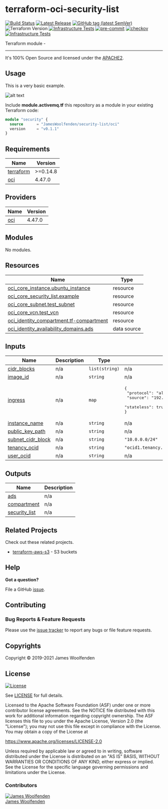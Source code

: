 # terraform-oci-security-list

[![Build Status](https://github.com/JamesWoolfenden/terraform-oci-security-list/workflows/Verify%20and%20Bump/badge.svg?branch=master)](https://github.com/JamesWoolfenden/terraform-oci-security-list)
[![Latest Release](https://img.shields.io/github/release/JamesWoolfenden/terraform-oci-security-list.svg)](https://github.com/JamesWoolfenden/terraform-oci-security-list/releases/latest)
[![GitHub tag (latest SemVer)](https://img.shields.io/github/tag/JamesWoolfenden/terraform-oci-security-list.svg?label=latest)](https://github.com/JamesWoolfenden/terraform-oci-security-list/releases/latest)
![Terraform Version](https://img.shields.io/badge/tf-%3E%3D0.14.0-blue.svg)
[![Infrastructure Tests](https://www.bridgecrew.cloud/badges/github/JamesWoolfenden/terraform-oci-security-list/cis_aws)](https://www.bridgecrew.cloud/link/badge?vcs=github&fullRepo=JamesWoolfenden%2Fterraform-oci-security-list&benchmark=CIS+AWS+V1.2)
[![pre-commit](https://img.shields.io/badge/pre--commit-enabled-brightgreen?logo=pre-commit&logoColor=white)](https://github.com/pre-commit/pre-commit)
[![checkov](https://img.shields.io/badge/checkov-verified-brightgreen)](https://www.checkov.io/)
[![Infrastructure Tests](https://www.bridgecrew.cloud/badges/github/jameswoolfenden/terraform-oci-security-list/general)](https://www.bridgecrew.cloud/link/badge?vcs=github&fullRepo=JamesWoolfenden%2Fterraform-oci-security-list&benchmark=INFRASTRUCTURE+SECURITY)

Terraform module -

---

It's 100% Open Source and licensed under the [APACHE2](LICENSE).

## Usage

This is a very basic example.

![alt text](./diagram/message_queue.png)

Include **module.activemq.tf** this repository as a module in your existing Terraform code:

```terraform
module "security" {
  source      = "JamesWoolfenden/security-list/oci"
  version     = "v0.1.1"
}
```

<!-- BEGINNING OF PRE-COMMIT-TERRAFORM DOCS HOOK -->
## Requirements

| Name | Version |
|------|---------|
| <a name="requirement_terraform"></a> [terraform](#requirement\_terraform) | >=0.14.8 |
| <a name="requirement_oci"></a> [oci](#requirement\_oci) | 4.47.0 |

## Providers

| Name | Version |
|------|---------|
| <a name="provider_oci"></a> [oci](#provider\_oci) | 4.47.0 |

## Modules

No modules.

## Resources

| Name | Type |
|------|------|
| [oci_core_instance.ubuntu_instance](https://registry.terraform.io/providers/hashicorp/oci/4.47.0/docs/resources/core_instance) | resource |
| [oci_core_security_list.example](https://registry.terraform.io/providers/hashicorp/oci/4.47.0/docs/resources/core_security_list) | resource |
| [oci_core_subnet.test_subnet](https://registry.terraform.io/providers/hashicorp/oci/4.47.0/docs/resources/core_subnet) | resource |
| [oci_core_vcn.test_vcn](https://registry.terraform.io/providers/hashicorp/oci/4.47.0/docs/resources/core_vcn) | resource |
| [oci_identity_compartment.tf-compartment](https://registry.terraform.io/providers/hashicorp/oci/4.47.0/docs/resources/identity_compartment) | resource |
| [oci_identity_availability_domains.ads](https://registry.terraform.io/providers/hashicorp/oci/4.47.0/docs/data-sources/identity_availability_domains) | data source |

## Inputs

| Name | Description | Type | Default | Required |
|------|-------------|------|---------|:--------:|
| <a name="input_cidr_blocks"></a> [cidr\_blocks](#input\_cidr\_blocks) | n/a | `list(string)` | n/a | yes |
| <a name="input_image_id"></a> [image\_id](#input\_image\_id) | n/a | `string` | n/a | yes |
| <a name="input_ingress"></a> [ingress](#input\_ingress) | n/a | `map` | <pre>{<br>  "protocol": "all",<br>  "source": "192.168.1.0/24",<br>  "stateless": true<br>}</pre> | no |
| <a name="input_instance_name"></a> [instance\_name](#input\_instance\_name) | n/a | `string` | n/a | yes |
| <a name="input_public_key_path"></a> [public\_key\_path](#input\_public\_key\_path) | n/a | `string` | n/a | yes |
| <a name="input_subnet_cidr_block"></a> [subnet\_cidr\_block](#input\_subnet\_cidr\_block) | n/a | `string` | `"10.0.0.0/24"` | no |
| <a name="input_tenancy_ocid"></a> [tenancy\_ocid](#input\_tenancy\_ocid) | n/a | `string` | `"ocid1.tenancy.oc1..aaaaaaaaias5q6dgyfszqcanhgetihg5bri3r6mehrwzier2xs3apa3r2yea"` | no |
| <a name="input_user_ocid"></a> [user\_ocid](#input\_user\_ocid) | n/a | `string` | n/a | yes |

## Outputs

| Name | Description |
|------|-------------|
| <a name="output_ads"></a> [ads](#output\_ads) | n/a |
| <a name="output_compartment"></a> [compartment](#output\_compartment) | n/a |
| <a name="output_security_list"></a> [security\_list](#output\_security\_list) | n/a |
<!-- END OF PRE-COMMIT-TERRAFORM DOCS HOOK -->

## Related Projects

Check out these related projects.

- [terraform-aws-s3](https://github.com/jameswoolfenden/terraform-aws-s3) - S3 buckets

## Help

**Got a question?**

File a GitHub [issue](https://github.com/JamesWoolfenden/terraform-oci-security-list/issues).

## Contributing

### Bug Reports & Feature Requests

Please use the [issue tracker](https://github.com/JamesWoolfenden/terraform-oci-security-list/issues) to report any bugs or file feature requests.

## Copyrights

Copyright © 2019-2021 James Woolfenden

## License

[![License](https://img.shields.io/badge/License-Apache%202.0-blue.svg)](https://opensource.org/licenses/Apache-2.0)

See [LICENSE](LICENSE) for full details.

Licensed to the Apache Software Foundation (ASF) under one
or more contributor license agreements. See the NOTICE file
distributed with this work for additional information
regarding copyright ownership. The ASF licenses this file
to you under the Apache License, Version 2.0 (the
"License"); you may not use this file except in compliance
with the License. You may obtain a copy of the License at

<https://www.apache.org/licenses/LICENSE-2.0>

Unless required by applicable law or agreed to in writing,
software distributed under the License is distributed on an
"AS IS" BASIS, WITHOUT WARRANTIES OR CONDITIONS OF ANY
KIND, either express or implied. See the License for the
specific language governing permissions and limitations
under the License.

### Contributors

[![James Woolfenden][jameswoolfenden_avatar]][jameswoolfenden_homepage]<br/>[James Woolfenden][jameswoolfenden_homepage]

[jameswoolfenden_homepage]: https://github.com/jameswoolfenden
[jameswoolfenden_avatar]: https://github.com/jameswoolfenden.png?size=150
